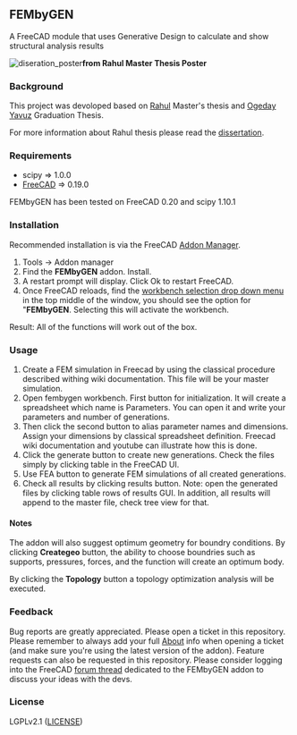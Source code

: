 ## FEMbyGEN
A FreeCAD module that uses Generative Design to calculate and show structural analysis results

![diseration_poster](https://mightybucket.github.io/pics/masters-dissertation/process2.png)**from Rahul Master Thesis Poster**

### Background 
This project was devoloped based on [Rahul](https://github.com/MightyBucket/) Master's thesis and [Ogeday Yavuz](https://github.com/OgedaYY/) Graduation Thesis. 

For more information about Rahul thesis please read the [dissertation](https://mightybucket.github.io/projects/2021/05/31/masters-dissertation.html).

### Requirements
- scipy => 1.0.0
- [FreeCAD](https://freecadweb.org) => 0.19.0

FEMbyGEN has been tested on FreeCAD 0.20 and scipy 1.10.1

### Installation

Recommended installation is via the FreeCAD [Addon Manager](https://wiki.freecad.org/Std_AddonMgr). 

1. Tools → Addon manager
2. Find the **FEMbyGEN** addon. Install.
3. A restart prompt will display. Click Ok to restart FreeCAD.
5. Once FreeCAD reloads, find the [workbench selection drop down menu](https://wiki.freecad.org/Interface) in the top middle of the window, you should see the option for "**FEMbyGEN**. Selecting this will activate the workbench.

Result: All of the functions will work out of the box.

### Usage
1. Create a FEM simulation in Freecad by using the classical procedure described withing wiki documentation. This file will be your master simulation. 
2. Open fembygen workbench. First button for initialization. It will create a spreadsheet which name is Parameters. You can open it and write your parameters and number of generations.
3. Then click the second button to alias parameter names and dimensions. Assign your dimensions by classical spreadsheet definition. Freecad wiki documentation and youtube can illustrate how this is done.
4. Click the generate button to create new generations. Check the files simply by clicking table in the FreeCAD UI.
5. Use FEA button to generate FEM simulations of all created generations.
6. Check all results by clicking results button. Note: open the generated files by clicking table rows of results GUI. In addition, all results will append to the master file, check tree view for that.

#### Notes
The addon will also suggest optimum geometry for boundry conditions. By clicking **Creategeo** button, the ability to choose boundries such as supports, pressures, forces, and the function will create an optimum body.

By clicking the **Topology** button a topology optimization analysis will be executed.

### Feedback
Bug reports are greatly appreciated. Please open a ticket in this repository. Please remember to always add your full [About](https://wiki.freecad.org/About) info when opening a ticket (and make sure you're using the latest version of the addon). Feature requests can also be requested in this repository. Please consider logging into the FreeCAD [forum thread]() dedicated to the FEMbyGEN addon to discuss your ideas with the devs.

### License
LGPLv2.1 ([LICENSE](LICENSE))
